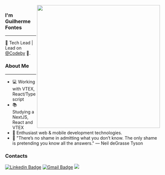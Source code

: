 <img align="right" width="400" height="400" src="https://hum-systems.com/site/templates/images/jobs/business_m.png">


### I'm Guilherme Fontes 
---
🌌 Tech Lead | Lead on [@Codeby](https://www.linkedin.com/company/codeby/mycompany/) 🏢.



### About Me
---
- 💻 Working with VTEX, React/Typescript
- 📚 Studying a NextJS, React and VTEX
- 🌌 Enthusiast web & mobile development technologies.
- 💭 "There’s no shame in admitting what you don’t know. The only shame is pretending you know all the answers." ― Neil deGrasse Tyson

### Contacts
[![Linkedin Badge](https://img.shields.io/badge/-Guilherme%20Fontes-6633cc?style=flat-square&logo=Linkedin&logoColor=white&link=https://www.linkedin.com/in/guilherme-fontes-amorim/)](https://www.linkedin.com/in/guilherme-fontes-amorim/) 
[![Gmail Badge](https://img.shields.io/badge/-gui.fontes.amorim@gmail.com-6633cc?style=flat-square&logo=Gmail&logoColor=white&link=mailto:gui.fontes.amorim@gmail.com)](mailto:gui.fontes.amorim@gmail.com)
![](https://komarev.com/ghpvc/?username=Yokaito&color=6633CC&&style=flat-square&label=Visitas)
